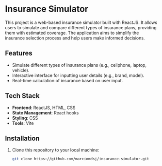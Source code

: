 # Insurance Simulator

This project is a web-based insurance simulator built with ReactJS. It allows users to simulate and compare different types of insurance plans, providing them with estimated coverage. The application aims to simplify the insurance selection process and help users make informed decisions.

## Features
- Simulate different types of insurance plans (e.g., cellphone, laptop, vehicle).
- Interactive interface for inputting user details (e.g., brand, model).
- Real-time calculation of insurance based on user input.

## Tech Stack
- **Frontend**: ReactJS, HTML, CSS
- **State Management**: React hooks
- **Styling**: CSS
- **Tools**: Vite

## Installation

1. Clone this repository to your local machine:
   ```bash
   git clone https://github.com/marciomdsj/insurance-simulator.git
